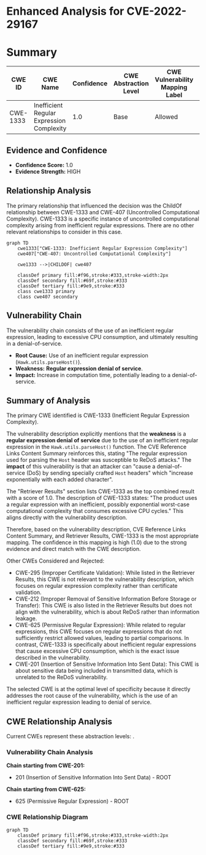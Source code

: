 # Enhanced Analysis for CVE-2022-29167

# Summary
| CWE ID | CWE Name | Confidence | CWE Abstraction Level | CWE Vulnerability Mapping Label | CWE-Vulnerability Mapping Notes |
|---|---|---|---|---|---|
| CWE-1333 | Inefficient Regular Expression Complexity | 1.0 | Base | Allowed | Primary CWE |

## Evidence and Confidence

*   **Confidence Score:** 1.0
*   **Evidence Strength:** HIGH

## Relationship Analysis
The primary relationship that influenced the decision was the ChildOf relationship between CWE-1333 and CWE-407 (Uncontrolled Computational Complexity). CWE-1333 is a specific instance of uncontrolled computational complexity arising from inefficient regular expressions. There are no other relevant relationships to consider in this case.

```mermaid
graph TD
    cwe1333["CWE-1333: Inefficient Regular Expression Complexity"]
    cwe407["CWE-407: Uncontrolled Computational Complexity"]
    
    cwe1333 -->|CHILDOF| cwe407
    
    classDef primary fill:#f96,stroke:#333,stroke-width:2px
    classDef secondary fill:#69f,stroke:#333
    classDef tertiary fill:#9e9,stroke:#333
    class cwe1333 primary
    class cwe407 secondary
```

## Vulnerability Chain
The vulnerability chain consists of the use of an inefficient regular expression, leading to excessive CPU consumption, and ultimately resulting in a denial-of-service.
  - **Root Cause:** Use of an inefficient regular expression (`Hawk.utils.parseHost()`).
  - **Weakness:** **Regular expression denial of service**.
  - **Impact:** Increase in computation time, potentially leading to a denial-of-service.

## Summary of Analysis
The primary CWE identified is CWE-1333 (Inefficient Regular Expression Complexity).

The vulnerability description explicitly mentions that the **weakness** is a **regular expression denial of service** due to the use of an inefficient regular expression in the `Hawk.utils.parseHost()` function. The CVE Reference Links Content Summary reinforces this, stating "The regular expression used for parsing the `Host` header was susceptible to ReDoS attacks." The **impact** of this vulnerability is that an attacker can "cause a denial-of-service (DoS) by sending specially crafted `Host` headers" which "increase exponentially with each added character".

The "Retriever Results" section lists CWE-1333 as the top combined result with a score of 1.0. The description of CWE-1333 states: "The product uses a regular expression with an inefficient, possibly exponential worst-case computational complexity that consumes excessive CPU cycles." This aligns directly with the vulnerability description.

Therefore, based on the vulnerability description, CVE Reference Links Content Summary, and Retriever Results, CWE-1333 is the most appropriate mapping. The confidence in this mapping is high (1.0) due to the strong evidence and direct match with the CWE description.

Other CWEs Considered and Rejected:

*   CWE-295 (Improper Certificate Validation): While listed in the Retriever Results, this CWE is not relevant to the vulnerability description, which focuses on regular expression complexity rather than certificate validation.
*   CWE-212 (Improper Removal of Sensitive Information Before Storage or Transfer): This CWE is also listed in the Retriever Results but does not align with the vulnerability, which is about ReDoS rather than information leakage.
*   CWE-625 (Permissive Regular Expression): While related to regular expressions, this CWE focuses on regular expressions that do not sufficiently restrict allowed values, leading to partial comparisons. In contrast, CWE-1333 is specifically about inefficient regular expressions that cause excessive CPU consumption, which is the exact issue described in the vulnerability.
*   CWE-201 (Insertion of Sensitive Information Into Sent Data): This CWE is about sensitive data being included in transmitted data, which is unrelated to the ReDoS vulnerability.

The selected CWE is at the optimal level of specificity because it directly addresses the root cause of the vulnerability, which is the use of an inefficient regular expression leading to denial of service.


## CWE Relationship Analysis

Current CWEs represent these abstraction levels: .


### Vulnerability Chain Analysis

**Chain starting from CWE-201:**
- 201 (Insertion of Sensitive Information Into Sent Data) - ROOT


**Chain starting from CWE-625:**
- 625 (Permissive Regular Expression) - ROOT



### CWE Relationship Diagram

```mermaid
graph TD
    classDef primary fill:#f96,stroke:#333,stroke-width:2px
    classDef secondary fill:#69f,stroke:#333
    classDef tertiary fill:#9e9,stroke:#333
```